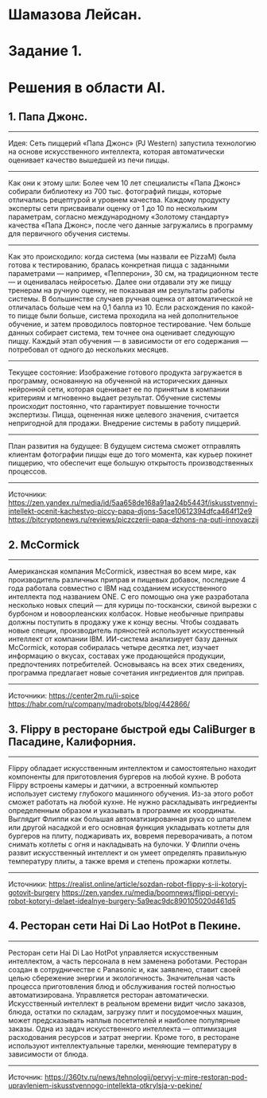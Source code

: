 # Шамазова Лейсан. #
# Задание 1. #
# Решения в области AI. #
## 1.	Папа Джонс. ##

---
Идея: Сеть пиццерий «Папа Джонс» (PJ Western) запустила технологию на основе искусственного интеллекта, которая автоматически оценивает качество вышедшей из печи пиццы.

---
Как они к этому шли: Более чем 10 лет специалисты «Папа Джонс» собирали библиотеку из 700 тыс. фотографий пиццы, которые отличались рецептурой и уровнем качества. Каждому продукту эксперты сети присваивали оценку от 1 до 10 по нескольким параметрам, согласно международному «Золотому стандарту» качества «Папа Джонс», после чего данные загружались в программу для первичного обучения системы.

---
Как это происходило: когда система (мы назвали ее PizzaM) была готова к тестированию, бралась конкретная пицца с заданными параметрами — например, «Пепперони», 30 см, на традиционном тесте — и оценивалась нейросетью. Далее они отдавали эту же пиццу тренерам на ручную оценку, не показывая им результаты работы системы.
В большинстве случаев ручная оценка от автоматической не отличалась больше чем на 0,1 балла из 10. Если расхождения по какой-то пицце были больше, система проходила на ней дополнительное обучение, и затем проводилось повторное тестирование. Чем больше данных собирает система, тем точнее она оценивает следующую пиццу. Каждый этап обучения — в зависимости от его содержания — потребовал от одного до нескольких месяцев.

---
Текущее состояние:  Изображение готового продукта загружается в программу, основанную на обученной на исторических данных нейронной сети, которая оценивает ее по принятым в компании критериям и мгновенно выдает результат. Обучение системы происходит постоянно, что гарантирует повышение точности экспертизы. Пицца, оцененная ниже целевого значения, считается непригодной для продажи. Внедрение системы в работу пиццерий.

---
План развития на будущее: В будущем система сможет отправлять клиентам фотографии пиццы еще до того момента, как курьер покинет пиццерию, что обеспечит еще большую открытость производственных процессов.

---
Источники: https://zen.yandex.ru/media/id/5aa658de168a91aa24b5443f/iskusstvennyi-intellekt-ocenit-kachestvo-piccy-papa-djons-5ace10612394dfca464f12e9
https://bitcryptonews.ru/reviews/piczczerii-papa-dzhons-na-puti-innovaczij
## 2.	McCormick

---
Американская компания McCormick, известная во всем мире, как производитель различных приправ и пищевых добавок, последние 4 года работала совместно с IBM над созданием искусственного интеллекта под названием ONE. С его помощью она уже разработала несколько новых специй — для курицы по-тоскански, свиной вырезки с бурбоном и новоорлеанских колбасок. Новые необычные приправы должны поступить в продажу уже к концу весны.
Чтобы создавать новые специи, производитель пряностей использует искусственный интеллект от компании IBM. ИИ-система анализирует базу данных McCormick, которая собиралась четыре десятка лет, изучает информацию о вкусах, составах уже продающейся продукции, предпочтениях потребителей. Основываясь на всех этих сведениях, программа предлагает новые сочетания ингредиентов для приправ.

---
Источники: https://center2m.ru/ii-spice
https://habr.com/ru/company/madrobots/blog/442866/
## 3.	Flippy в ресторане быстрой еды CaliBurger в Пасадине, Калифорния.

---
Flippy обладает искусственным интеллектом и самостоятельно находит компоненты для приготовления бургеров на любой кухне.
В робота Flippy встроены камеры и датчики, а встроенный компьютер использует систему глубокого машинного обучения. Из-за этого робот сможет работать на любой кухне. Не нужно раскладывать ингредиенты определенным образом и указывать в программе их координаты.
Выглядит Флиппи как большая автоматизированная рука со шпателем или другой насадкой и его основная функция укладывать котлеты для бургеров на плиту, поджаривать их, вовремя переворачивать, а потом снимать котлеты с огня и накладывать на булочки.
У Флиппи очень развит искусственный интеллект и он умеет определять правильную температуру плиты, а также время и степень прожарки котлеты.

---
Источники: https://realist.online/article/sozdan-robot-flippy-s-ii-kotoryj-gotovit-burgery
https://zen.yandex.ru/media/boomnews/flippi-pervyi-robot-kotoryi-delaet-idealnye-burgery-5a9eac9dc890105020d461d5
## 4.	Ресторан сети Hai Di Lao HotPot в Пекине.

---
Ресторан сети Hai Di Lao HotPot управляется искусственным интеллектом, а часть персонала в нем заменена роботами.
Ресторан создан в сотрудничестве с Panasonic и, как заявлено, ставит своей целью сбережение энергии и экологичность. Значительная часть процесса приготовления блюд и обслуживания гостей полностью автоматизирована. Управляется ресторан автоматически. Искусственный интеллект в реальном времени видит число заказов, блюда, остатки по складам, загрузку плит и посудомоечных машин, может предсказывать наплыв посетителей и наиболее популярные заказы. Одна из задач искусственного интеллекта — оптимизация расходования ресурсов и затрат энергии.
Кроме того, в ресторане используют интеллектуальные тарелки, меняющие температуру в зависимости от блюда.

---
Источник: https://360tv.ru/news/tehnologii/pervyj-v-mire-restoran-pod-upravleniem-iskusstvennogo-intellekta-otkrylsja-v-pekine/
